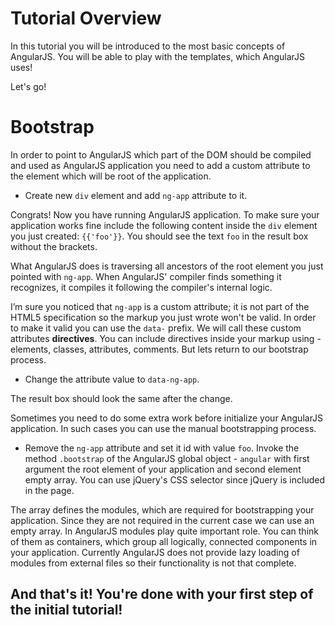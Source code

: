 # Tutorial Overview

In this tutorial you will be introduced to the most basic concepts of AngularJS. You will be able to play with the templates, which AngularJS uses!

Let's go!

# Bootstrap

In order to point to AngularJS which part of the DOM should be compiled and used as AngularJS application you need to add a custom attribute to the element which will be root of the application.

* Create new `div` element and add `ng-app` attribute to it.

Congrats! Now you have running AngularJS application. To make sure your application works fine include the following content inside the `div` element you just created: `{{'foo'}}`. You should see the text `foo` in the result box without the brackets.

What AngularJS does is traversing all ancestors of the root element you just pointed with `ng-app`. When AngularJS' compiler finds something it recognizes, it compiles it following the compiler's internal logic.

I’m sure you noticed that `ng-app` is a custom attribute; it is not part of the HTML5 specification so the markup you just wrote won't be valid. In order to make it valid you can use the `data-` prefix. We will call these custom attributes **directives**. You can include directives inside your markup using - elements, classes, attributes, comments. But lets return to our bootstrap process.

* Change the attribute value to `data-ng-app`.

The result box should look the same after the change.

Sometimes you need to do some extra work before initialize your AngularJS application. In such cases you can use the manual bootstrapping process.

* Remove the `ng-app` attribute and set it id with value `foo`. Invoke the method `.bootstrap` of the AngularJS global object - `angular` with first argument the root element of your application and second element empty array. You can use jQuery's CSS selector since jQuery is included in the page.

The array defines the modules, which are required for bootstrapping your application. Since they are not required in the current case we can use an empty array.
In AngularJS modules play quite important role. You can think of them as containers, which group all logically, connected components in your application. Currently AngularJS does not provide lazy loading of modules from external files so their functionality is not that complete.

## And that's it! You're done with your first step of the initial tutorial!
